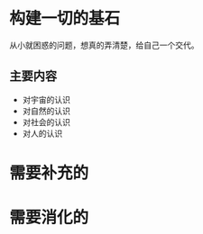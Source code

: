 # 构建一切的基石

从小就困惑的问题，想真的弄清楚，给自己一个交代。

## 主要内容

- 对宇宙的认识
- 对自然的认识
- 对社会的认识
- 对人的认识


# 需要补充的





# 需要消化的
